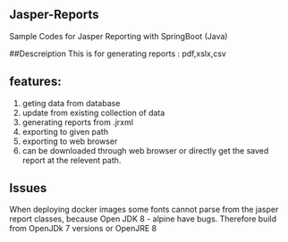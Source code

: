 ## Jasper-Reports
Sample Codes for Jasper Reporting with SpringBoot (Java)

##Descreiption
This is for generating reports : pdf,xslx,csv

## features:
1. geting data from database
2. update from existing collection of data
3. generating reports from .jrxml
4. exporting to given path
5. exporting to web browser
6. can be downloaded through web browser or directly get the saved report at the relevent path.

## Issues
When deploying docker images some fonts cannot parse from the jasper report classes, because Open JDK 8 - alpine have bugs. Therefore build from OpenJDk 7 versions or OpenJRE 8
